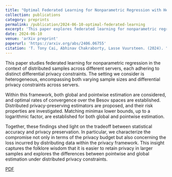 ```yaml
---
title: "Optimal Federated Learning for Nonparametric Regression with Heterogeneous Distributed Differential Privacy Constraints"
collection: publications
category: preprints
permalink: /publication/2024-06-10-optimal-federated-learning
excerpt: 'This paper explores federated learning for nonparametric regression under heterogeneous differential privacy constraints, establishing optimal rates of convergence for both global and pointwise estimation.'
date: 2024-06-10
venue: 'arXiv preprint'
paperurl: 'https://arxiv.org/abs/2406.06755'
citation: 'T. Tony Cai, Abhinav Chakraborty, Lasse Vuursteen. (2024). "Optimal Federated Learning for Nonparametric Regression with Heterogeneous Distributed Differential Privacy Constraints." <i>arXiv preprint arXiv:2406.06755</i>.'
---
```


This paper studies federated learning for nonparametric regression in the context of distributed samples across different servers, each adhering to distinct differential privacy constraints. The setting we consider is heterogeneous, encompassing both varying sample sizes and differential privacy constraints across servers.

Within this framework, both global and pointwise estimation are considered, and optimal rates of convergence over the Besov spaces are established. Distributed privacy-preserving estimators are proposed, and their risk properties are investigated. Matching minimax lower bounds, up to a logarithmic factor, are established for both global and pointwise estimation.

Together, these findings shed light on the tradeoff between statistical accuracy and privacy preservation. In particular, we characterize the compromise not only in terms of the privacy budget but also concerning the loss incurred by distributing data within the privacy framework. This insight captures the folklore wisdom that it is easier to retain privacy in larger samples and explores the differences between pointwise and global estimation under distributed privacy constraints.

[PDF](https://arxiv.org/abs/2406.06755)
